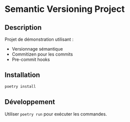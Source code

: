 # Semantic Versioning Project

## Description

Projet de démonstration utilisant :

- Versionnage sémantique
- Commitizen pour les commits
- Pre-commit hooks

## Installation

```bash
poetry install
```

## Développement

Utiliser `poetry run` pour exécuter les commandes.
